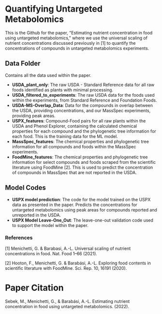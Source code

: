 # Quantifying Untargeted Metabolomics

This is the Github for the paper, "Estimating nutrient concentration in food using untargeted metabolomics," where we use the universal scaling of nutrient concentrations discussed previously in [1] to quantify the concentrations of compounds in untargeted metabolomics experiments. 

## Data Folder

Contains all the data used within the paper. 

- **USDA_plant_only**: The raw USDA - Standard Reference data for all raw foods identified as plants with minimal processing.
- **USDA_filtered_to_experiments**: The raw USDA data for the foods used within the experiments, from Standard Reference and Foundation Foods.
- **USDA-MS-Overlap_Data**: Data for the compounds in overlap between the USDA, providing concentrations, and our MassSpec experiments, providing peak areas. 
- **USPX_features**: Compound-Food pairs for all raw plants within the USDA and Phenol Explorer, containing the calculated chemical properties for each compound and the phylogenetic tree information for each food. This is the training data for the ML model.
-  **MassSpec_features**: The chemical properties and phylogenetic tree information for all compounds and foods within the MassSpec experiments.
-  **FoodMine_features**: The chemical properties and phylogenetic tree information for select compounds and foods scraped from the scientific literature using FoodMine [2]. This is used to predict the concentration of compounds in MassSpec that are not reported in the USDA.

## Model Codes

- **USPX model prediction**: The code for the model trained on the USPX data as presented in the paper. Predicts the concentrations for untargeted metabolomics using peak areas for compounds reported and unreported in the USDA.  
- **USPX Model Leave-One_Out**: The leave-one-out validation code used to support the model within the paper.

### References
[1] Menichetti, G. & Barabasi, A.-L. Universal scaling of nutrient concentrations in food. Nat. Food 1–66 (2021).

[2] Hooton, F., Menichetti, G. & Barabási, A.-L. Exploring food contents in scientific literature with FoodMine. Sci. Rep. 10, 16191 (2020).

# Paper Citation

Sebek, M., Menichetti, G., & Barabási, A.-L. Estimating nutrient concentration in food using untargeted metabolomics. (2022).
